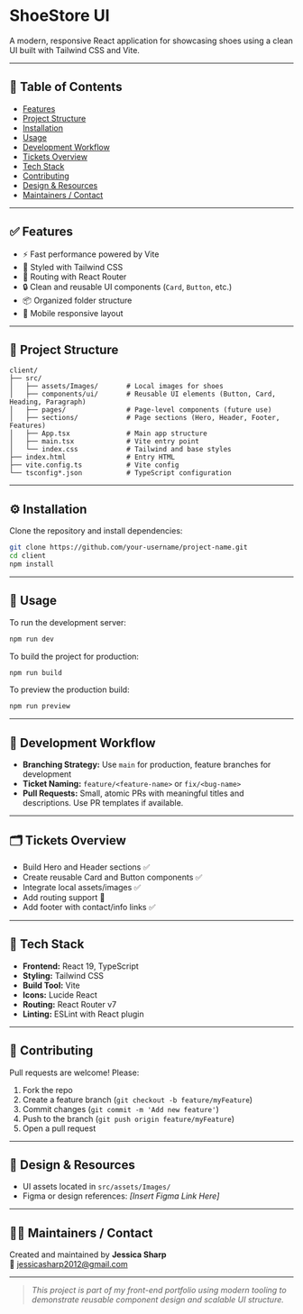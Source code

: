# ShoeStore UI

A modern, responsive React application for showcasing shoes using a clean UI built with Tailwind CSS and Vite.

---

## 📖 Table of Contents

- [Features](#features)
- [Project Structure](#project-structure)
- [Installation](#installation)
- [Usage](#usage)
- [Development Workflow](#development-workflow)
- [Tickets Overview](#tickets-overview)
- [Tech Stack](#tech-stack)
- [Contributing](#contributing)
- [Design & Resources](#design--resources)
- [Maintainers / Contact](#maintainers--contact)

---

## ✅ Features

- ⚡ Fast performance powered by Vite
- 🎨 Styled with Tailwind CSS
- 🧭 Routing with React Router
- 🔒 Clean and reusable UI components (`Card`, `Button`, etc.)
- 📦 Organized folder structure
- 📱 Mobile responsive layout

---

## 📂 Project Structure

```
client/
├── src/
│   ├── assets/Images/       # Local images for shoes
│   ├── components/ui/       # Reusable UI elements (Button, Card, Heading, Paragraph)
│   ├── pages/               # Page-level components (future use)
│   ├── sections/            # Page sections (Hero, Header, Footer, Features)
│   ├── App.tsx              # Main app structure
│   ├── main.tsx             # Vite entry point
│   └── index.css            # Tailwind and base styles
├── index.html               # Entry HTML
├── vite.config.ts           # Vite config
└── tsconfig*.json           # TypeScript configuration
```

---

## ⚙️ Installation

Clone the repository and install dependencies:

```bash
git clone https://github.com/your-username/project-name.git
cd client
npm install
```

---

## 🚀 Usage

To run the development server:

```bash
npm run dev
```

To build the project for production:

```bash
npm run build
```

To preview the production build:

```bash
npm run preview
```

---

## 🔁 Development Workflow

- **Branching Strategy:** Use `main` for production, feature branches for development
- **Ticket Naming:** `feature/<feature-name>` or `fix/<bug-name>`
- **Pull Requests:** Small, atomic PRs with meaningful titles and descriptions. Use PR templates if available.

---

## 🗂 Tickets Overview

- Build Hero and Header sections ✅
- Create reusable Card and Button components ✅
- Integrate local assets/images ✅
- Add routing support 🚧
- Add footer with contact/info links ✅

---

## 🧰 Tech Stack

- **Frontend:** React 19, TypeScript
- **Styling:** Tailwind CSS
- **Build Tool:** Vite
- **Icons:** Lucide React
- **Routing:** React Router v7
- **Linting:** ESLint with React plugin

---

## 🤝 Contributing

Pull requests are welcome! Please:

1. Fork the repo
2. Create a feature branch (`git checkout -b feature/myFeature`)
3. Commit changes (`git commit -m 'Add new feature'`)
4. Push to the branch (`git push origin feature/myFeature`)
5. Open a pull request

---

## 🎨 Design & Resources

- UI assets located in `src/assets/Images/`
- Figma or design references: _[Insert Figma Link Here]_

---

## 👩‍💻 Maintainers / Contact

Created and maintained by **Jessica Sharp**  
📧 [jessicasharp2012@gmail.com](mailto:jessicasharp2012@gmail.com)

---

> _This project is part of my front-end portfolio using modern tooling to demonstrate reusable component design and scalable UI structure._
